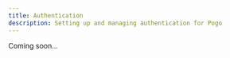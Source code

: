 ```yaml
---
title: Authentication
description: Setting up and managing authentication for Pogo
---
```


Coming soon...
